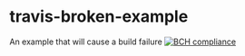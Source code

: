 # travis-broken-example

An example that will cause a build failure
[![BCH compliance](https://bettercodehub.com/edge/badge/L2v2P/travis-broken-example)](https://bettercodehub.com/)
